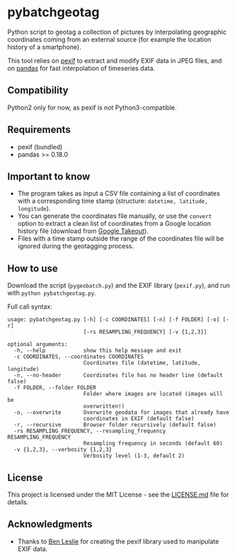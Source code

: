 # pybatchgeotag
Python script to geotag a collection of pictures by interpolating geographic coordinates coming from an external source (for example the location history of a smartphone).

This tool relies on [pexif](https://github.com/bennoleslie/pexif) to extract and modify EXIF data in JPEG files, and on [pandas](http://pandas.pydata.org/) for fast interpolation of timeseries data.

## Compatibility

Python2 only for now, as pexif is not Python3-compatible.

## Requirements

* pexif (bundled)
* pandas >= 0.18.0

## Important to know

* The program takes as input a CSV file containing a list of coordinates with a corresponding time stamp (structure: `datetime, latitude, longitude`).
* You can generate the coordinates file manually, or use the `convert` option to extract a clean list of coordinates from a Google location history file (download from [Google Takeout](https://takeout.google.com/settings/takeout)).
* Files with a time stamp outside the range of the coordinates file will be ignored during the geotagging process.

## How to use

Download the script (`pygeobatch.py`) and the EXIF library (`pexif.py`), and run with `python pybatchgeotag.py`.

Full call syntax:
```
usage: pybatchgeotag.py [-h] [-c COORDINATES] [-n] [-f FOLDER] [-o] [-r]
                        [-rs RESAMPLING_FREQUENCY] [-v {1,2,3}]

optional arguments:
  -h, --help            show this help message and exit
  -c COORDINATES, --coordinates COORDINATES
                        Coordinates file (datetime, latitude, longitude)
  -n, --no-header       Coordinates file has no header line (default false)
  -f FOLDER, --folder FOLDER
                        Folder where images are located (images will be
                        overwritten!)
  -o, --overwrite       Overwrite geodata for images that already have
                        coordinates in EXIF (default false)
  -r, --recursive       Browser folder recursively (default false)
  -rs RESAMPLING_FREQUENCY, --resampling_frequency RESAMPLING_FREQUENCY
                        Resampling frequency in seconds (default 60)
  -v {1,2,3}, --verbosity {1,2,3}
                        Verbosity level (1-3, default 2)
```

## License

This project is licensed under the MIT License - see the [LICENSE.md](LICENSE.md) file for details.

## Acknowledgments

* Thanks to [Ben Leslie](https://github.com/bennoleslie/) for creating the pexif library used to manipulate EXIF data.
